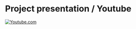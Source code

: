 # Project presentation / Youtube
[![Youtube.com](https://img.youtube.com/vi/_zq44UVvTFI/maxresdefault.jpg)](https://www.youtube.com/watch?v=_zq44UVvTFI)
